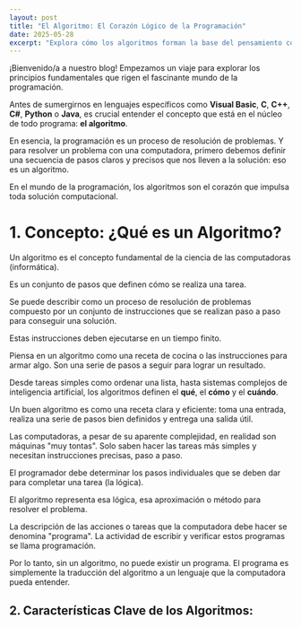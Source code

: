 ```yaml
---
layout: post
title: "El Algoritmo: El Corazón Lógico de la Programación"
date: 2025-05-28
excerpt: "Explora cómo los algoritmos forman la base del pensamiento computacional y son el motor lógico detrás de cada programa."
---
```

¡Bienvenido/a a nuestro blog! Empezamos un viaje para explorar los principios fundamentales que rigen el fascinante mundo de la programación.

Antes de sumergirnos en lenguajes específicos como **Visual Basic**, **C**, **C++**, **C#**, **Python** o **Java**, es crucial entender el concepto que está en el núcleo de todo programa: **el algoritmo**.

En esencia, la programación es un proceso de resolución de problemas. Y para resolver un problema con una computadora, primero debemos definir una secuencia de pasos claros y precisos que nos lleven a la solución: eso es un algoritmo.

En el mundo de la programación, los algoritmos son el corazón que impulsa toda solución computacional. 

# 1. Concepto: ¿Qué es un Algoritmo?

Un algoritmo es el concepto fundamental de la ciencia de las computadoras (informática).

Es un conjunto de pasos que definen cómo se realiza una tarea.

Se puede describir como un proceso de resolución de problemas compuesto por un conjunto de instrucciones que se realizan paso a paso para conseguir una solución.

Estas instrucciones deben ejecutarse en un tiempo finito.

Piensa en un algoritmo como una receta de cocina o las instrucciones para armar algo. Son una serie de pasos a seguir para lograr un resultado.

Desde tareas simples como ordenar una lista, hasta sistemas complejos de inteligencia artificial, los algoritmos definen el **qué**, el **cómo** y el **cuándo**.

Un buen algoritmo es como una receta clara y eficiente: toma una entrada, realiza una serie de pasos bien definidos y entrega una salida útil.

Las computadoras, a pesar de su aparente complejidad, en realidad son máquinas "muy tontas". Solo saben hacer las tareas más simples y necesitan instrucciones precisas, paso a paso.

El programador debe determinar los pasos individuales que se deben dar para completar una tarea (la lógica).

El algoritmo representa esa lógica, esa aproximación o método para resolver el problema.

La descripción de las acciones o tareas que la computadora debe hacer se denomina "programa". La actividad de escribir y verificar estos programas se llama programación.

Por lo tanto, sin un algoritmo, no puede existir un programa. El programa es simplemente la traducción del algoritmo a un lenguaje que la computadora pueda entender.


## 2. Características Clave de los Algoritmos: